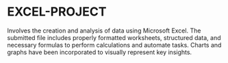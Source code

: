 # EXCEL-PROJECT
Involves the creation and analysis of data using Microsoft Excel. The submitted file includes properly formatted worksheets, structured data, and necessary formulas to perform calculations and automate tasks. Charts and graphs have been incorporated to visually represent key insights.
